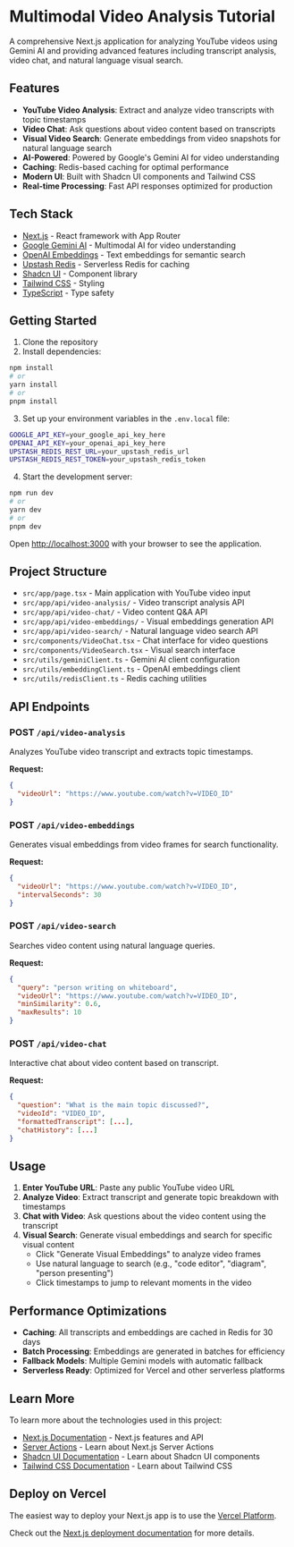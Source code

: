 # Multimodal Video Analysis Tutorial

A comprehensive Next.js application for analyzing YouTube videos using Gemini AI and providing advanced features including transcript analysis, video chat, and natural language visual search.

## Features

- **YouTube Video Analysis**: Extract and analyze video transcripts with topic timestamps
- **Video Chat**: Ask questions about video content based on transcripts
- **Visual Video Search**: Generate embeddings from video snapshots for natural language search
- **AI-Powered**: Powered by Google's Gemini AI for video understanding
- **Caching**: Redis-based caching for optimal performance
- **Modern UI**: Built with Shadcn UI components and Tailwind CSS
- **Real-time Processing**: Fast API responses optimized for production

## Tech Stack

- [Next.js](https://nextjs.org) - React framework with App Router
- [Google Gemini AI](https://ai.google.dev/) - Multimodal AI for video understanding
- [OpenAI Embeddings](https://platform.openai.com/) - Text embeddings for semantic search
- [Upstash Redis](https://upstash.com/) - Serverless Redis for caching
- [Shadcn UI](https://ui.shadcn.com/) - Component library
- [Tailwind CSS](https://tailwindcss.com) - Styling
- [TypeScript](https://www.typescriptlang.org/) - Type safety

## Getting Started

1. Clone the repository
2. Install dependencies:

```bash
npm install
# or
yarn install
# or
pnpm install
```

3. Set up your environment variables in the `.env.local` file:

```bash
GOOGLE_API_KEY=your_google_api_key_here
OPENAI_API_KEY=your_openai_api_key_here
UPSTASH_REDIS_REST_URL=your_upstash_redis_url
UPSTASH_REDIS_REST_TOKEN=your_upstash_redis_token
```

4. Start the development server:

```bash
npm run dev
# or
yarn dev
# or
pnpm dev
```

Open [http://localhost:3000](http://localhost:3000) with your browser to see the application.

## Project Structure

- `src/app/page.tsx` - Main application with YouTube video input
- `src/app/api/video-analysis/` - Video transcript analysis API
- `src/app/api/video-chat/` - Video content Q&A API
- `src/app/api/video-embeddings/` - Visual embeddings generation API
- `src/app/api/video-search/` - Natural language video search API
- `src/components/VideoChat.tsx` - Chat interface for video questions
- `src/components/VideoSearch.tsx` - Visual search interface
- `src/utils/geminiClient.ts` - Gemini AI client configuration
- `src/utils/embeddingClient.ts` - OpenAI embeddings client
- `src/utils/redisClient.ts` - Redis caching utilities

## API Endpoints

### POST `/api/video-analysis`

Analyzes YouTube video transcript and extracts topic timestamps.

**Request:**

```json
{
  "videoUrl": "https://www.youtube.com/watch?v=VIDEO_ID"
}
```

### POST `/api/video-embeddings`

Generates visual embeddings from video frames for search functionality.

**Request:**

```json
{
  "videoUrl": "https://www.youtube.com/watch?v=VIDEO_ID",
  "intervalSeconds": 30
}
```

### POST `/api/video-search`

Searches video content using natural language queries.

**Request:**

```json
{
  "query": "person writing on whiteboard",
  "videoUrl": "https://www.youtube.com/watch?v=VIDEO_ID",
  "minSimilarity": 0.6,
  "maxResults": 10
}
```

### POST `/api/video-chat`

Interactive chat about video content based on transcript.

**Request:**

```json
{
  "question": "What is the main topic discussed?",
  "videoId": "VIDEO_ID",
  "formattedTranscript": [...],
  "chatHistory": [...]
}
```

## Usage

1. **Enter YouTube URL**: Paste any public YouTube video URL
2. **Analyze Video**: Extract transcript and generate topic breakdown with timestamps
3. **Chat with Video**: Ask questions about the video content using the transcript
4. **Visual Search**: Generate visual embeddings and search for specific visual content
   - Click "Generate Visual Embeddings" to analyze video frames
   - Use natural language to search (e.g., "code editor", "diagram", "person presenting")
   - Click timestamps to jump to relevant moments in the video

## Performance Optimizations

- **Caching**: All transcripts and embeddings are cached in Redis for 30 days
- **Batch Processing**: Embeddings are generated in batches for efficiency
- **Fallback Models**: Multiple Gemini models with automatic fallback
- **Serverless Ready**: Optimized for Vercel and other serverless platforms

## Learn More

To learn more about the technologies used in this project:

- [Next.js Documentation](https://nextjs.org/docs) - Next.js features and API
- [Server Actions](https://nextjs.org/docs/app/building-your-application/data-fetching/server-actions) - Learn about Next.js Server Actions
- [Shadcn UI Documentation](https://ui.shadcn.com) - Learn about Shadcn UI components
- [Tailwind CSS Documentation](https://tailwindcss.com/docs) - Learn about Tailwind CSS

## Deploy on Vercel

The easiest way to deploy your Next.js app is to use the [Vercel Platform](https://vercel.com/new?utm_medium=default-template&filter=next.js&utm_source=create-next-app&utm_campaign=create-next-app-readme).

Check out the [Next.js deployment documentation](https://nextjs.org/docs/app/building-your-application/deploying) for more details.
